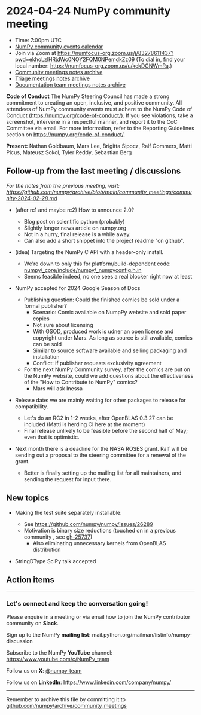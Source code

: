 # 2024-04-24 NumPy community meeting

- Time: 7:00pm UTC
- [NumPy community events calendar](https://scientific-python.org/calendars/)
- Join via Zoom at https://numfocus-org.zoom.us/j/83278611437?pwd=ekhoLzlHRjdWc0NOY2FQM0NPemdkZz09 (To dial in, find your local number: https://numfocus-org.zoom.us/u/kekDGNWmRa.)
- [Community meetings notes archive](https://github.com/numpy/archive/tree/main/community_meetings)
- [Triage meetings notes archive](https://github.com/numpy/archive/tree/master/triage_meetings)
- [Documentation team meetings notes archive](https://github.com/numpy/archive/tree/main/docs_team_meetings)

**Code of Conduct**
The NumPy Steering Council has made a strong commitment to creating an open, inclusive, and positive community. 
All attendees of NumPy community events must adhere to the NumPy Code of Conduct (https://numpy.org/code-of-conduct/). 
If you see violations, take a screenshot, intervene in a respectful manner, and report it to the CoC Committee via email. For more information, refer to the Reporting Guidelines section on https://numpy.org/code-of-conduct/.

**Present:** Nathan Goldbaum, Mars Lee, Brigitta Sipocz, Ralf Gommers, Matti Picus, Mateusz Sokol, Tyler Reddy, Sebastian Berg


## Follow-up from the last meeting / discussions

_For the notes from the previous meeting, visit: https://github.com/numpy/archive/blob/main/community_meetings/community-2024-02-28.md_

- (after rc1 and maybe rc2) How to announce 2.0?
  - Blog post on scientific python (probably)
  - Slightly longer news article on numpy.org
  - Not in a hurry, final release is a while away.
  - Can also add a short snippet into the project readme "on github".

- (idea) Targeting the NumPy C API with a header-only install.
    - We're down to only this for platform/build-dependent code: [numpy/_core/include/numpy/_numpyconfig.h.in](https://github.com/numpy/numpy/blob/main/numpy/_core/include/numpy/_numpyconfig.h.in)
    - Seems feasible indeed, no one sees a real blocker right now at least

- NumPy accepted for 2024 Google Season of Docs
    - Publishing question: Could the finished comics be sold under a formal publisher?
        - Scenario: Comic available on NumpPy website and sold paper copies
        - Not sure about licensing
        - With GSOD, produced work is udner an open license and copyright under Mars. As long as source is still available, comics can be sold 
        - Similar to source software available and selling packaging and installation
        - Conflict: if publisher requests exclusivity agreement
    - For the next NumPy Community survey, after the comics are put on the NumPy website, could we add questions about the effectiveness of the "How to Contribute to NumPy" comics? 
        - Mars will ask Inessa

- Release date: we are mainly waiting for other packages to release for compatibility. 
    - Let's do an RC2 in 1-2 weeks, after OpenBLAS 0.3.27 can be included (Matti is herding CI here at the moment)
    - Final release unlikely to be feasible before the second half of May; even that is optimistic.

- Next month there is a deadline for the NASA ROSES grant. Ralf will be sending out a proposal to the steering committee for a renewal of the grant.
    - Better is finally setting up the mailing list for all maintainers, and sending the request for input there.


## New topics


- Making the test suite separately installable:
    - See https://github.com/numpy/numpy/issues/26289
    - Motivation is binary size reductions (touched on in a previous community , see [gh-25737](https://github.com/numpy/numpy/issues/25737))
        - Also eliminating unnecessary kernels from OpenBLAS distribution

- StringDType SciPy talk accepted


## Action items



---

### Let's connect and keep the conversation going!
Please enquire in a meeting or via email how to join the NumPy contributor community on **Slack**.

Sign up to the NumPy **mailing list**: mail.python.org/mailman/listinfo/numpy-discussion

Subscribe to the NumPy **YouTube** channel: https://www.youtube.com/c/NumPy_team

Follow us on **X**: [@numpy_team](https://twitter.com/numpy_team)

Follow us on **LinkedIn**: https://www.linkedin.com/company/numpy/

---
Remember to archive this file by committing it to [github.com/numpy/archive/community_meetings](https://github.com/numpy/archive/tree/main/community_meetings)
